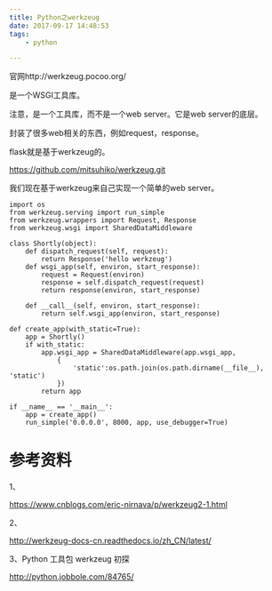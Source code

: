 ```yaml
---
title: Python之werkzeug
date: 2017-09-17 14:48:53
tags:
	- python

---
```




官网http://werkzeug.pocoo.org/

是一个WSGI工具库。

注意，是一个工具库，而不是一个web server。它是web server的底层。

封装了很多web相关的东西，例如request，response。

flask就是基于werkzeug的。

https://github.com/mitsuhiko/werkzeug.git





我们现在基于werkzeug来自己实现一个简单的web server。

```
import os
from werkzeug.serving import run_simple
from werkzeug.wrappers import Request, Response
from werkzeug.wsgi import SharedDataMiddleware

class Shortly(object):
	def dispatch_request(self, request):
		return Response('hello werkzeug')
	def wsgi_app(self, environ, start_response):
		request = Request(environ)
		response = self.dispatch_request(request)
		return response(environ, start_response)
		
	def __call__(self, environ, start_response):
		return self.wsgi_app(environ, start_response)
		
def create_app(with_static=True):
	app = Shortly()
	if with_static:
		app.wsgi_app = SharedDataMiddleware(app.wsgi_app, 
			{
				'static':os.path.join(os.path.dirname(__file__), 'static')
			})
		return app
		
if __name__ == '__main__':
	app = create_app()
	run_simple('0.0.0.0', 8000, app, use_debugger=True)
```



# 参考资料

1、

https://www.cnblogs.com/eric-nirnava/p/werkzeug2-1.html

2、

http://werkzeug-docs-cn.readthedocs.io/zh_CN/latest/

3、Python 工具包 werkzeug 初探

http://python.jobbole.com/84765/